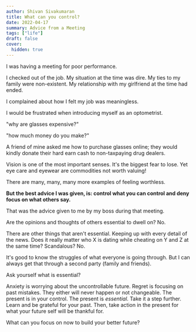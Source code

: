```yaml
---
author: Shivan Sivakumaran
title: What can you control?
date: 2022-04-17
summary: Advice from a Meeting
tags: ["life"]
draft: false
cover:
  hidden: true
---
```


I was having a meeting for poor performance.

I checked out of the job. My situation at the time was dire. My ties to my family were non-existent. My relationship with my girlfriend at the time had ended.

I complained about how I felt my job was meaningless.

I would be frustrated when introducing myself as an optometrist.

"why are glasses expensive?"

"how much money do you make?"

A friend of mine asked me how to purchase glasses online; they would kindly donate their hard earn cash to non-taxpaying drug dealers.

Vision is one of the most important senses. It's the biggest fear to lose. Yet eye care and eyewear are commodities not worth valuing!

There are many, many, many more examples of feeling worthless.

**But the best advice I was given, is: control what you can control and deny focus on what others say.**

That was the advice given to me by my boss during that meeting.

Are the opinions and thoughts of others essential to dwell on? No.

There are other things that aren't essential. Keeping up with every detail of the news. Does it really matter who X is dating while cheating on Y and Z at the same time? Scandalous? No.

It's good to know the struggles of what everyone is going through. But I can always get that through a second party (family and friends).

Ask yourself what is essential?

Anxiety is worrying about the uncontrollable future. Regret is focusing on past mistakes. They either will never happen or not changeable. The present is in your control. The present is _essential_. Take it a step further. Learn and be grateful for your past. Then, take action in the present for what your future self will be thankful for.

What can you focus on now to build your better future?
